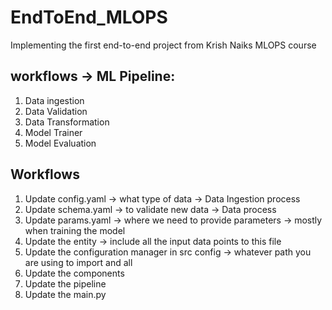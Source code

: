 # EndToEnd_MLOPS

Implementing the first end-to-end project from Krish Naiks MLOPS course

## workflows -> ML Pipeline:

1. Data ingestion
2. Data Validation
3. Data Transformation
4. Model Trainer
5. Model Evaluation

## Workflows

1. Update config.yaml
   -> what type of data -> Data Ingestion process
2. Update schema.yaml
   -> to validate new data -> Data process
3. Update params.yaml
   -> where we need to provide parameters
   -> mostly when training the model
4. Update the entity
   -> include all the input data points to this file
5. Update the configuration manager in src config
   -> whatever path you are using to import and all
6. Update the components
7. Update the pipeline
8. Update the main.py
